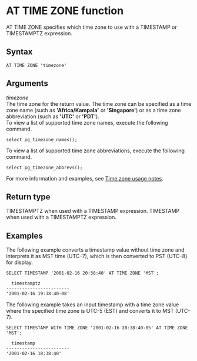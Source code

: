 # AT TIME ZONE function<a name="r_AT_TIME_ZONE"></a>

AT TIME ZONE specifies which time zone to use with a TIMESTAMP or TIMESTAMPTZ expression\.

## Syntax<a name="r_AT_TIME_ZONE-syntax"></a>

```
AT TIME ZONE 'timezone'
```

## Arguments<a name="r_AT_TIME_ZONE-arguments"></a>

*timezone*  
The time zone for the return value\. The time zone can be specified as a time zone name \(such as **'Africa/Kampala'** or **'Singapore'**\) or as a time zone abbreviation \(such as **'UTC'** or **'PDT'**\)\.   
To view a list of supported time zone names, execute the following command\.   

```
select pg_timezone_names();
```
 To view a list of supported time zone abbreviations, execute the following command\.   

```
select pg_timezone_abbrevs();
```
 For more information and examples, see [Time zone usage notes](CONVERT_TIMEZONE.md#CONVERT_TIMEZONE-usage-notes)\.

## Return type<a name="r_AT_TIME_ZONE-return-type"></a>

TIMESTAMPTZ when used with a TIMESTAMP expression\. TIMESTAMP when used with a TIMESTAMPTZ expression\. 

## Examples<a name="r_AT_TIME_ZONE-examples"></a>

The following example converts a timestamp value without time zone and interprets it as MST time \(UTC–7\), which is then converted to PST \(UTC–8\) for display\.

```
SELECT TIMESTAMP '2001-02-16 20:38:40' AT TIME ZONE 'MST';

  timestamptz 
------------------------
'2001-02-16 19:38:40-08'
```

The following example takes an input timestamp with a time zone value where the specified time zone is UTC\-5 \(EST\) and converts it to MST \(UTC\-7\)\. 

```
SELECT TIMESTAMP WITH TIME ZONE '2001-02-16 20:38:40-05' AT TIME ZONE 'MST';

  timestamp
------------------------
'2001-02-16 18:38:40'
```